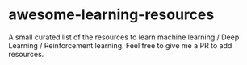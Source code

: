 # awesome-learning-resources
A small curated list of the resources to learn machine learning / Deep Learning / Reinforcement learning. Feel free to give me a PR to add resources.
